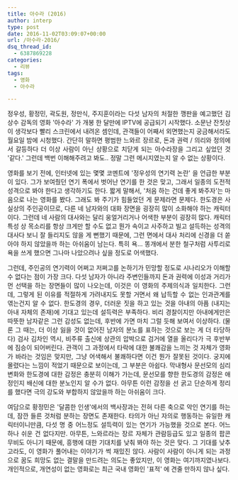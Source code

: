 ```yaml
---
title: 아수라 (2016)
author: interp
type: post
date: 2016-11-02T03:09:07+00:00
url: /아수라-2016/
dsq_thread_id:
  - 6387869228
categories:
  - 리뷰
tags:
  - 영화
  - 아수라

---
```

<p style="text-align: justify;">
  정우성, 황정민, 곽도원, 정만식, 주지훈이라는 다섯 남자의 처절한 깽판을 예고했던 김상수 감독의 영화 '아수라' 가 개봉 한 달만에 IPTV에 공급되기 시작했다. 소문난 잔칫상이 생각보다 빨리 스크린에서 내려온 셈인데, 관객들이 어째서 외면했는지 궁금해서라도 월요일 밤에 시청했다. 간단히 말하면 평범한 느와르 장르로, 돈과 권력 / 의리와 정의에서 갈등하다 더 이상 사람이 아닌 상황으로 치닫게 되는 아수라장을 그리고 싶었던 것 '같다.' 그런데 백번 이해해주려고 봐도.. 정말 그런 메시지였는지 알 수 없는 상황이다.
</p>

<p style="text-align: justify;">
  영화를 보기 전에, 인터넷에 있는 몇몇 코멘트에 '정우성의 연기력 논란' 을 언급한 부분이 있다. 그가 보여줬던 연기 폭에서 벗어난 연기를 한 것은 맞고, 그래서 일종의 도전적 성격으로 봐야 한다고 생각하기도 한다. 짧게 말해서, '처음 하는 건데 좋게 봐주자'는 마음으로 나는 영화를 봤다. 그래도 봐 주기가 힘들었던 게 문제라면 문제다. 한도경은 사실상의 주인공이므로, 다른 네 남자와의 대화 장면을 굉장히 많이 소화해야 하는 캐릭터이다. 그런데 네 사람의 대사와는 달리 웅얼거리거나 어색한 부분이 굉장히 많다. 캐릭터 특성 상 목소리를 항상 크게만 할 수도 없고 뭔가 속이고 사주하고 빌고 설득하는 성격의 대사다 보니 잘 들리지도 않을 게 뻔했기 때문에, 그런 면에서 대사 처리에 신경을 더 쏟아야 하지 않았을까 하는 아쉬움이 남는다. 특히 욕&#8230; 똥개에서 분한 철구처럼 사투리로 욕을 쓰게 했으면 그나마 나았으려나 싶을 정도로 어색했다.
</p>

<p style="text-align: justify;">
  그런데, 주인공의 연기력이 어쩌고 저쩌고를 논하기가 민망할 정도로 시나리오가 이해할 수 없다는 점이 가장 크다. 다섯 남자가 아니라 주변인들까지 돈과 권력에 이성과 거리가 먼 선택을 하는 장면들이 많이 나오는데, 이것은 이 영화의 주제의식과 일치한다. 그런데, 그렇게 된 이유를 적절하게 가려내지도 못할 거면서 왜 납득할 수 없는 인과관계를 엮는건지 알 수 없다. 한도경의 경우, 더러운 짓을 하고 있는 것을 아내의 아픔 (내지는 아내 자체의 존재)에 기대고 있는데 설득력은 부족하다. 비리 경찰이지만 아내에게만은 따뜻한 남자같은 그런 감성도 없는데, 후반에 가면 마치 그럴 듯해 보여서 이상하다. (물론 그 때는, 더 이상 잃을 것이 없어진 남자의 분노를 표하는 것으로 보는 게 더 타당하다) 검사 김차인 역시, 비주류 출신에 상관의 압박으로 검거에 열을 올리다가 극 후반부에 짐승이 되어버린다. 관객이 그 과정에서 타락에 대한 불쾌감을 느끼는 것 자체가 영화가 바라는 것임은 맞지만, 그냥 어색해서 불쾌하다면 이건 뭔가 잘못된 것이다. 궁지에 몰렸다는 느낌이 적었기 때문으로 보이는데, 그 부분은 아쉽다. 막내형사 문선모의 심리 변화와 한도경에 대한 감정은 충분히 이해가 가는데, 문선모를 향한 한도경의 감정은 애정인지 배신에 대한 분노인지 알 수가 없다. 아무튼 이런 감정을 선 굵고 단순하게 정리를 했다면 극의 강도와 부합하지 않았을까 하는 아쉬움이 크다.
</p>

<p style="text-align: justify;">
  여담으로 황정민은 '달콤한 인생'에서의 백사장과는 전혀 다른 축으로 악인 연기를 하는데, 잠깐 들른 것처럼 분하는 장면도 존재한다. 타의가 아닌 자의로 행동하는 유일한 캐릭터이니만큼, 다섯 명 중 어느정도 설득력이 있는 연기가 가능했을 것으로 본다. 어느 하나 쉬운 건 없다지만. 아무튼, 느와르라는 장르 자체가 관람등급도 있고 일종의 팝콘 무비도 아니기 때문에, 흥행에 대한 기대치를 낮춰 봐야 하는 것은 맞다. 그 기대를 낮추고라도, 이 영화가 풀어내는 이야기가 썩 재밌진 않다. 사람이 사람이 아니게 되는 과정으로 꿈도 희망도 없는 결말을 만드려는 의도는 좋았지만, 이 영화는 여기까지였나보다. 개인적으로, 개연성이 없는 영화로는 최근 국내 영화인 '표적' 에 견줄 만하지 않나 싶다.
</p>
